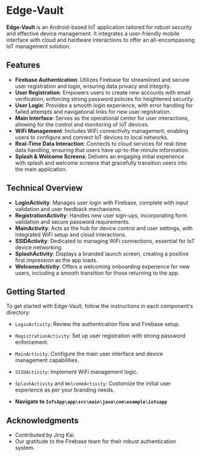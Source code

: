 # Edge-Vault

**Edge-Vault** is an Android-based IoT application tailored for robust security and effective device management. It integrates a user-friendly mobile interface with cloud and hardware interactions to offer an all-encompassing IoT management solution.

## Features

- **Firebase Authentication**: Utilizes Firebase for streamlined and secure user registration and login, ensuring data privacy and integrity.
- **User Registration**: Empowers users to create new accounts with email verification, enforcing strong password policies for heightened security.
- **User Login**: Provides a smooth login experience, with error handling for failed attempts and navigational links for new user registration.
- **Main Interface**: Serves as the operational center for user interactions, allowing for the control and monitoring of IoT devices.
- **WiFi Management**: Includes WiFi connectivity management, enabling users to configure and connect IoT devices to local networks.
- **Real-Time Data Interaction**: Connects to cloud services for real-time data handling, ensuring that users have up-to-the-minute information.
- **Splash & Welcome Screens**: Delivers an engaging initial experience with splash and welcome screens that gracefully transition users into the main application.

## Technical Overview

- **LoginActivity**: Manages user login with Firebase, complete with input validation and user feedback mechanisms.
- **RegistrationActivity**: Handles new user sign-ups, incorporating form validation and secure password requirements.
- **MainActivity**: Acts as the hub for device control and user settings, with integrated WiFi setup and cloud interactions.
- **SSIDActivity**: Dedicated to managing WiFi connections, essential for IoT device networking.
- **SplashActivity**: Displays a branded launch screen, creating a positive first impression as the app loads.
- **WelcomeActivity**: Offers a welcoming onboarding experience for new users, including a smooth transition for those returning to the app.

## Getting Started

To get started with Edge-Vault, follow the instructions in each component's directory:

- `LoginActivity`: Review the authentication flow and Firebase setup.
- `RegistrationActivity`: Set up user registration with strong password enforcement.
- `MainActivity`: Configure the main user interface and device management capabilities.
- `SSIDActivity`: Implement WiFi management logic.
- `SplashActivity` and `WelcomeActivity`: Customize the initial user experience as per your branding needs.

- **Navigate to `IoTsApp\app\src\main\java\com\example\iotsapp`**

## Acknowledgments

- Contributed by Jing Kai.
- Our gratitude to the Firebase team for their robust authentication system.

